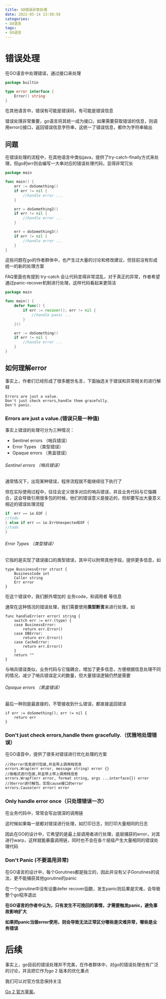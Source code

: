 ```yaml
---
title: GO错误异常处理 
date: 2022-05-14 13:50:58 
categories:
- GO语言 
tags:
- GO语言
---
```


# 错误处理

在GO语言中处理错误，通过接口来处理

```go
package builtin

type error interface {
	Error() string
}
```

在其他语言中，错误有可能是错误码，有可能是错误信息

错误处理非常重要，go语言将其统一成为接口，如果需要获取错误的信息，则调用error()接口，返回错误信息字符串，这统一了错误信息，都作为字符串输出

## 问题

在错误处理的流程中，在其他语言中类似java，提供了try-catch-finally方式来处理，但go的err则会编写一大串对应的错误处理代码，显得非常冗长

```go
package main

func main() {
	err := doSomething()
	if err != nil {
		//handle error ...
	}

	err = doSomething2()
	if err != nil {
		//handle error ...
	}

	err = doSomething3()
	if err != nil {
		//handle error ...
	}
}
```

这些问题在go的作者群体中，也产生过大量的讨论和修改建议，但目前没有形成统一的新的处理方案

FAQ里面也有提到 try-catch 会让代码变得非常混乱，对于真正的异常，作者希望通过panic-recover机制进行处理，这样代码看起来更简洁

```go
package main

func main() {
	defer func() {
		if err := recover(); err != nil {
			//handle panic ...
		}
	}()

	err := doSomething()
	if err != nil {
		//handle error ...
	}
}
```

## 如何理解error

事实上，作者们已经形成了很多醒世名言，下面抽选关于错误和异常相关的进行解释

```
Errors are just a value.
Don't just check errors,handle them gracefully.
Don't panic.
```

### Errors are just a value.(错误只是一种值)

事实上错误的处理可分为三种情况：
* Sentinel errors （哨兵错误）
* Error Types （类型错误）
* Opaque errors （黑盒错误）

###### Sentinel errors （哨兵错误）

通常情况下，出现某种错误，程序流程就不能继续往下执行了

但在实际使用过程中，往往会定义很多对应的哨兵错误，并且业务代码与它强耦合，这会导致引用很多包的时候，他们的错误意义是接近的，但却要写出大量意义相近的错误处理流程

```go
if  err == io.EOF {
//todo 
} else if err == io.ErrUnexpectedEOF {
//todo 
}
```

###### Error Types （类型错误）

它指的是实现了错误接口的类型错误，其中可以附带其他字段，提供更多信息，如

```
type BussinessError struct {
    BusinessCode int
    Caller string
    Err error
}
```

在这个错误中，我们额外增加的 业务code，和调用者 等信息

通常在这种情况的错误处理，我们需要使用**类型断言**来进行处理，如

```
func handleErr(err error) string {
	switch err := err.(type) {
	case BusinessError:
		return err.Error()
	case DBError:
		return err.Error()
	case CacheError:
		return err.Error()
	}
	return ""
}
```

与哨兵错误类似，业务代码与它强耦合，增加了更多信息，方便根据信息处理不同的情况，减少了哨兵错误定义的数量，但大量错误逻辑仍然是需要

###### Opaque errors （黑盒错误）

最后一种则是最直接的，不管接收到什么错误，都直接返回错误

```
if err := doSomething(); err != nil {
    return err
}
```

### Don't just check errors,handle them gracefully.（优雅地处理错误）

在GO语音中，提供了很多对错误进行优化处理的方案

```
//对error信息进行包装,并且带上调用栈信息
errors.Wrap(err error, message string) error {}
//按格式进行包装,并且带上带上调用栈信息
errors.Wrapf(err error, format string, args ...interface{}) error
//对error进行解包，实现cause接口的error
errors.Cause(err error) error 
```

### Only handle error once（只处理错误一次）

在业务代码中，常常会写出很深的调用链

这时候如果每一层都对错误进行处理，如打印日志，则打印大量相同的日志

因此在GO的设计中，它希望的是最上层调用者进行处理，底层捕获的error，对其进行warp，这样就能暴露调用链，同时也不会在各个层级产生大量相同的错误处理代码

### Don't Panic (不要滥用异常)

在GO语言的设计中，每个Gorutines都是独立的，因此并没有父子Gorutines的说法，更不能捕获其他gorutine的panic

在一个gorutine中没有设置defer recover函数，发生panic则后果是灾难，会导致整个go程序退出

**在GO语言的作者中认为，只有发生不可挽回的事情，才需要触发panic，避免事故影响扩大**

**如果把panic当做error使用，则会导致无法正常区分哪些是灾难异常，哪些是业务错误**

# 后续

事实上，go目前的错误处理并不完美，在作者群体中，对go的错误处理也有广泛的讨论，并且把它作为go 2 版本的优化重点

我们可以对官方信息保持关注

[Go 2 官方草案](https://go.googlesource.com/proposal/+/master/design/go2draft.md "Go 2 官方草案")。

